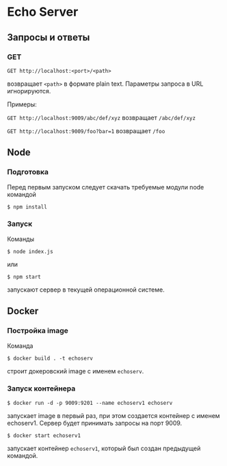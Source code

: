 # Echo Server

## Запросы и ответы

### GET

    GET http://localhost:<port>/<path>

возвращает `<path>` в формате plain text. Параметры запроса в URL игнорируются.

Примеры:

`GET http://localhost:9009/abc/def/xyz` возвращает `/abc/def/xyz`

`GET http://localhost:9009/foo?bar=1` возвращает `/foo`

## Node

### Подготовка

Перед первым запуском следует скачать требуемые модули node командой

    $ npm install

### Запуск

Команды

    $ node index.js
    
или

    $ npm start
    
запускают сервер в текущей операционной системе.

## Docker

### Постройка image

Команда

    $ docker build . -t echoserv

строит докеровский image с именем `echoserv`.

### Запуск контейнера

    $ docker run -d -p 9009:9201 --name echoserv1 echoserv

запускает image в первый раз, при этом создается контейнер с именем echoserv1. Сервер будет принимать запросы на порт 9009.

    $ docker start echoserv1
    
запускает контейнер `echoserv1`, который был создан предыдущей командой.
